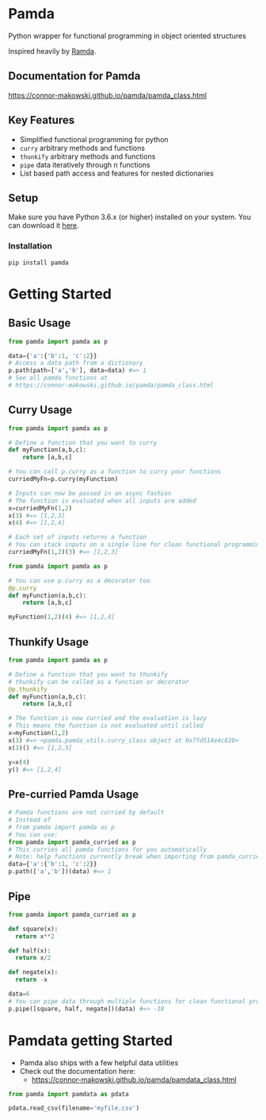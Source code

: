 Pamda
==========
Python wrapper for functional programming in object oriented structures

Inspired heavily by [Ramda](https://ramdajs.com/docs/).


Documentation for Pamda
--------
https://connor-makowski.github.io/pamda/pamda_class.html

Key Features
--------

- Simplified functional programming for python
- `curry` arbitrary methods and functions
- `thunkify` arbitrary methods and functions
- `pipe` data iteratively through n functions
- List based path access and features for nested dictionaries


Setup
----------

Make sure you have Python 3.6.x (or higher) installed on your system. You can download it [here](https://www.python.org/downloads/).

### Installation

```
pip install pamda
```

# Getting Started

## Basic Usage
```py
from pamda import pamda as p

data={'a':{'b':1, 'c':2}}
# Access a data path from a dictionary
p.path(path=['a','b'], data=data) #=> 1
# See all pamda functions at
# https://connor-makowski.github.io/pamda/pamda_class.html
```

## Curry Usage
```py
from pamda import pamda as p

# Define a function that you want to curry
def myFunction(a,b,c):
    return [a,b,c]

# You can call p.curry as a function to curry your functions
curriedMyFn=p.curry(myFunction)

# Inputs can now be passed in an async fashion
# The function is evaluated when all inputs are added
x=curriedMyFn(1,2)
x(3) #=> [1,2,3]
x(4) #=> [1,2,4]

# Each set of inputs returns a function
# You can stack inputs on a single line for clean functional programming
curriedMyFn(1,2)(3) #=> [1,2,3]
```

```py
from pamda import pamda as p

# You can use p.curry as a decorator too
@p.curry
def myFunction(a,b,c):
    return [a,b,c]

myFunction(1,2)(4) #=> [1,2,4]
```

## Thunkify Usage
```py
from pamda import pamda as p

# Define a function that you want to thunkify
# thunkify can be called as a function or decorator
@p.thunkify
def myFunction(a,b,c):
    return [a,b,c]

# The function is now curried and the evaluation is lazy
# This means the function is not evaluated until called
x=myFunction(1,2)
x(3) #=> <pamda.pamda_utils.curry_class object at 0x7fd514e4c820>
x(3)() #=> [1,2,3]

y=x(4)
y() #=> [1,2,4]
```

## Pre-curried Pamda Usage
```py
# Pamda functions are not curried by default
# Instead of
# from pamda import pamda as p
# You can use:
from pamda import pamda_curried as p
# This curries all pamda functions for you automatically
# Note: help functions currently break when importing from pamda_curried
data={'a':{'b':1, 'c':2}}
p.path(['a','b'])(data) #=> 1
```

## Pipe
```py
from pamda import pamda_curried as p

def square(x):
  return x**2

def half(x):
  return x/2

def negate(x):
  return -x

data=6
# You can pipe data through multiple functions for clean functional programming
p.pipe([square, half, negate])(data) #=> -18
```

# Pamdata getting Started

- Pamda also ships with a few helpful data utilities
- Check out the documentation here:
  - https://connor-makowski.github.io/pamda/pamdata_class.html

```py
from pamda import pamdata as pdata

pdata.read_csv(filename='myfile.csv')
```
